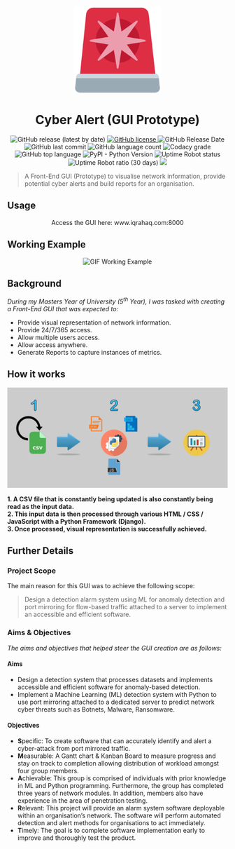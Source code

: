 <p align="center">
  <img src="/img/logo.png" alt="Logo" width="200"/>
</p>

<h1 align="center">Cyber Alert (GUI Prototype)</h1>

<p align="center">
  <img alt="GitHub release (latest by date)" src="https://img.shields.io/github/v/release/Iqrahaq/CyberAlert">
  <a href="https://github.com/Iqrahaq/CyberAlert/blob/main/LICENSE">
    <img alt="GitHub license" src="https://img.shields.io/github/license/Iqrahaq/CyberAlert">
  </a>  
  <img alt="GitHub Release Date" src="https://img.shields.io/github/release-date/Iqrahaq/CyberAlert">
  <img alt="GitHub last commit" src="https://img.shields.io/github/last-commit/Iqrahaq/CyberAlert">
  <img alt="GitHub language count" src="https://img.shields.io/github/languages/count/Iqrahaq/CyberAlert">
  <img alt="Codacy grade" src="https://img.shields.io/codacy/grade/4142cf271c1141919d015f160e561b1e"> <br/>
  <img alt="GitHub top language" src="https://img.shields.io/github/languages/top/Iqrahaq/CyberAlert">
  <img alt="PyPI - Python Version" src="https://img.shields.io/pypi/pyversions/Django">
  <img alt="Uptime Robot status" src="https://img.shields.io/uptimerobot/status/m788265313-421f996241ce04644ca16987">
  <img alt="Uptime Robot ratio (30 days)" src="https://img.shields.io/uptimerobot/ratio/m788265313-421f996241ce04644ca16987">
  <a href="https://hits.seeyoufarm.com"><img src="https://hits.seeyoufarm.com/api/count/incr/badge.svg?url=https%3A%2F%2Fgithub.com%2FIqrahaq%2FCyberAlert&count_bg=%2379C83D&title_bg=%23555555&icon=&icon_color=%23E7E7E7&title=views&edge_flat=false"/></a>
</p>

> A Front-End GUI (Prototype) to visualise network information, provide potential cyber alerts and build reports for an organisation. 


## Usage

<p align="center">
  Access the GUI here: www.iqrahaq.com:8000
</p>

## Working Example
<p align="center">
  <img src="/img/prototype.gif" alt="GIF Working Example"/>
</p>

## Background

*During my Masters Year of University (5<sup>th</sup> Year), I was tasked with creating a Front-End GUI that was expected to:*

* Provide visual representation of network information.
* Provide 24/7/365 access.
* Allow multiple users access.
* Allow access anywhere.
* Generate Reports to capture instances of metrics.

## How it works

<p align="center">
  <img src="/img/GUIProcess.PNG" alt="Process"/>
</p>

**1. A CSV file that is constantly being updated is also constantly being read as the input data. <br/>**
**2. This input data is then processed through various HTML / CSS / JavaScript with a Python Framework (Django).<br/>**
**3. Once processed, visual representation is successfully achieved.<br/>**

## Further Details

### Project Scope

The main reason for this GUI was to achieve the following scope:

> Design a detection alarm system using ML for anomaly detection and port mirroring for flow-based traffic attached to a server to implement an accessible and efficient software.

### Aims & Objectives

*The aims and objectives that helped steer the GUI creation are as follows:*

#### Aims

* Design a detection system that processes datasets and implements accessible and efficient software for anomaly-based detection.
* Implement a Machine Learning (ML) detection system with Python to use port mirroring attached to a dedicated server to predict network cyber threats such as Botnets, Malware, Ransomware. 

#### Objectives

* **S**pecific: To create software that can accurately identify and alert a cyber-attack from port mirrored traffic.
* **M**easurable: A Gantt chart & Kanban Board to measure progress and stay on track to completion allowing distribution of workload amongst four group members. 
* **A**chievable: This group is comprised of individuals with prior knowledge in ML and Python programming. Furthermore, the group has completed three years of network modules. In addition, members also have experience in the area of penetration testing.
* **R**elevant: This project will provide an alarm system software deployable within an organisation’s network. The software will perform automated detection and alert methods for organisations to act immediately.
* **T**imely: The goal is to complete software implementation early to improve and thoroughly test the product. 
